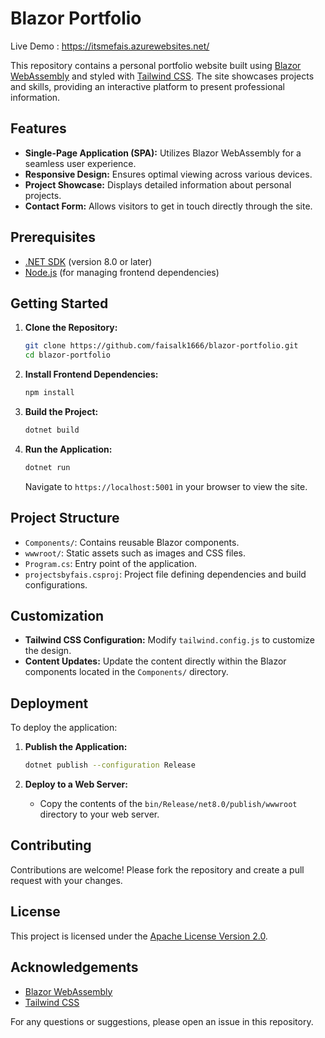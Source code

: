 # Blazor Portfolio

Live Demo : https://itsmefais.azurewebsites.net/

This repository contains a personal portfolio website built using [Blazor WebAssembly](https://dotnet.microsoft.com/en-us/apps/aspnet/web-apps/blazor) and styled with [Tailwind CSS](https://tailwindcss.com/). The site showcases projects and skills, providing an interactive platform to present professional information.

## Features

- **Single-Page Application (SPA):** Utilizes Blazor WebAssembly for a seamless user experience.
- **Responsive Design:** Ensures optimal viewing across various devices.
- **Project Showcase:** Displays detailed information about personal projects.
- **Contact Form:** Allows visitors to get in touch directly through the site.

## Prerequisites

- [.NET SDK](https://dotnet.microsoft.com/download) (version 8.0 or later)
- [Node.js](https://nodejs.org/) (for managing frontend dependencies)

## Getting Started

1. **Clone the Repository:**

   ```bash
   git clone https://github.com/faisalk1666/blazor-portfolio.git
   cd blazor-portfolio
   ```

2. **Install Frontend Dependencies:**

   ```bash
   npm install
   ```

3. **Build the Project:**

   ```bash
   dotnet build
   ```

4. **Run the Application:**

   ```bash
   dotnet run
   ```

   Navigate to `https://localhost:5001` in your browser to view the site.

## Project Structure

- `Components/`: Contains reusable Blazor components.
- `wwwroot/`: Static assets such as images and CSS files.
- `Program.cs`: Entry point of the application.
- `projectsbyfais.csproj`: Project file defining dependencies and build configurations.

## Customization

- **Tailwind CSS Configuration:** Modify `tailwind.config.js` to customize the design.
- **Content Updates:** Update the content directly within the Blazor components located in the `Components/` directory.

## Deployment

To deploy the application:

1. **Publish the Application:**

   ```bash
   dotnet publish --configuration Release
   ```

2. **Deploy to a Web Server:**

   - Copy the contents of the `bin/Release/net8.0/publish/wwwroot` directory to your web server.

## Contributing

Contributions are welcome! Please fork the repository and create a pull request with your changes.

## License

This project is licensed under the [Apache License Version 2.0](http://www.apache.org/licenses/LICENSE-2.0).

## Acknowledgements

- [Blazor WebAssembly](https://dotnet.microsoft.com/en-us/apps/aspnet/web-apps/blazor)
- [Tailwind CSS](https://tailwindcss.com/)

For any questions or suggestions, please open an issue in this repository.